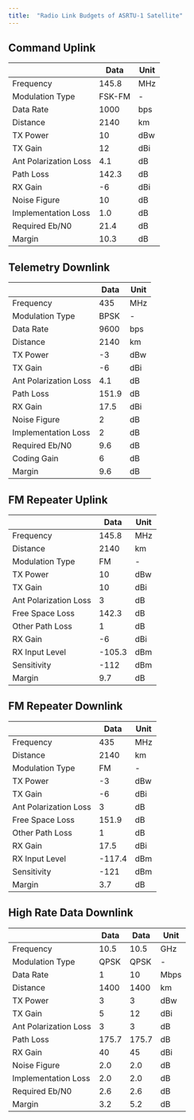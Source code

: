 ```yaml
---
title:  "Radio Link Budgets of ASRTU-1 Satellite"
---
```


## Command Uplink

|                       | Data   | Unit |
| --------------------- | ------ | ---- |
| Frequency             | 145.8  | MHz  |
| Modulation Type       | FSK-FM | -    |
| Data Rate             | 1000   | bps  |
| Distance              | 2140   | km   |
| TX Power              | 10     | dBw  |
| TX Gain               | 12     | dBi  |
| Ant Polarization Loss | 4.1    | dB   |
| Path Loss             | 142.3  | dB   |
| RX Gain               | -6     | dBi  |
| Noise Figure          | 10     | dB   |
| Implementation Loss   | 1.0    | dB   |
| Required Eb/N0        | 21.4   | dB   |
| Margin                | 10.3   | dB   |

## Telemetry Downlink

|                       | Data  | Unit |
| --------------------- | ----- | ---- |
| Frequency             | 435   | MHz  |
| Modulation Type       | BPSK  | -    |
| Data Rate             | 9600  | bps  |
| Distance              | 2140  | km   |
| TX Power              | -3    | dBw  |
| TX Gain               | -6    | dBi  |
| Ant Polarization Loss | 4.1   | dB   |
| Path Loss             | 151.9 | dB   |
| RX Gain               | 17.5  | dBi  |
| Noise Figure          | 2     | dB   |
| Implementation Loss   | 2     | dB   |
| Required Eb/N0        | 9.6   | dB   |
| Coding Gain           | 6     | dB   |
| Margin                | 9.6   | dB   |

## FM Repeater Uplink

|                       | Data   | Unit |
| --------------------- | ------ | ---- |
| Frequency             | 145.8  | MHz  |
| Distance              | 2140   | km   |
| Modulation Type       | FM     | -    |
| TX Power              | 10     | dBw  |
| TX Gain               | 10     | dBi  |
| Ant Polarization Loss | 3      | dB   |
| Free Space Loss       | 142.3  | dB   |
| Other Path Loss       | 1      | dB   |
| RX Gain               | -6     | dBi  |
| RX Input Level        | -105.3 | dBm  |
| Sensitivity           | -112   | dBm  |
| Margin                | 9.7    | dB   |

## FM Repeater Downlink

|                       | Data   | Unit |
| --------------------- | ------ | ---- |
| Frequency             | 435    | MHz  |
| Distance              | 2140   | km   |
| Modulation Type       | FM     | -    |
| TX Power              | -3     | dBw  |
| TX Gain               | -6     | dBi  |
| Ant Polarization Loss | 3      | dB   |
| Free Space Loss       | 151.9  | dB   |
| Other Path Loss       | 1      | dB   |
| RX Gain               | 17.5   | dBi  |
| RX Input Level        | -117.4 | dBm  |
| Sensitivity           | -121   | dBm  |
| Margin                | 3.7    | dB   |

## High Rate Data Downlink

|                     | Data  | Data  | Unit |
| ------------------- | ----- | ----- | ---- |
| Frequency           | 10.5  | 10.5  | GHz  |
| Modulation Type     | QPSK  | QPSK  | -    |
| Data Rate           | 1     | 10    | Mbps |
| Distance            | 1400  | 1400  | km   |
| TX Power            | 3     | 3     | dBw  |
| TX Gain             | 5     | 12    | dBi  |
| Ant Polarization Loss      | 3     | 3     | dB   |
| Path Loss           | 175.7 | 175.7 | dB   |
| RX Gain             | 40    | 45    | dBi  |
| Noise Figure        | 2.0   | 2.0   | dB   |
| Implementation Loss | 2.0   | 2.0   | dB   |
| Required Eb/N0      | 2.6   | 2.6   | dB   |
| Margin              | 3.2   | 5.2   | dB   |

